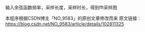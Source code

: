 输入余弦函数频率，采样长度，采样时长，得到fft采样图


本程序根据CSDN博主「NO_9583」的原创文章修改而来
原文链接：https://blog.csdn.net/NO_9583/article/details/102811325